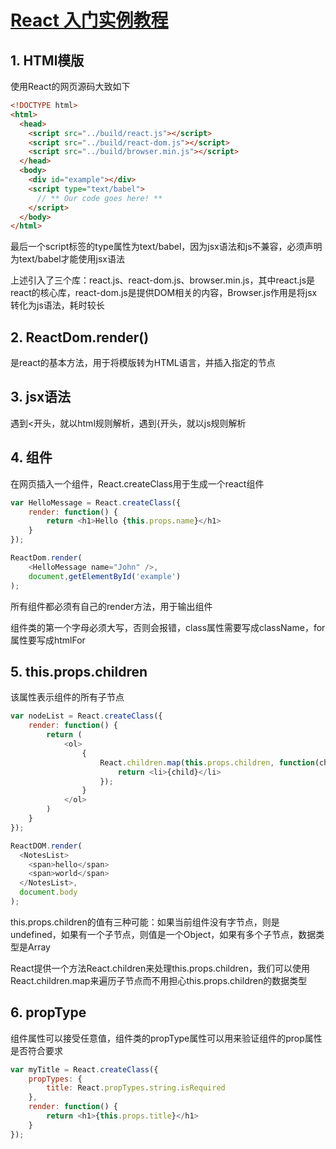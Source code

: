 # [React 入门实例教程](http://www.ruanyifeng.com/blog/2015/03/react.html)

## 1. HTMl模版

使用React的网页源码大致如下

```html
<!DOCTYPE html>
<html>
  <head>
    <script src="../build/react.js"></script>
    <script src="../build/react-dom.js"></script>
    <script src="../build/browser.min.js"></script>
  </head>
  <body>
    <div id="example"></div>
    <script type="text/babel">
      // ** Our code goes here! **
    </script>
  </body>
</html>
```

最后一个script标签的type属性为text/babel，因为jsx语法和js不兼容，必须声明为text/babel才能使用jsx语法

上述引入了三个库：react.js、react-dom.js、browser.min.js，其中react.js是react的核心库，react-dom.js是提供DOM相关的内容，Browser.js作用是将jsx转化为js语法，耗时较长

## 2. ReactDom.render()

是react的基本方法，用于将模版转为HTML语言，并插入指定的节点

## 3. jsx语法

遇到<开头，就以html规则解析，遇到{开头，就以js规则解析

## 4. 组件

在网页插入一个组件，React.createClass用于生成一个react组件

```js
var HelloMessage = React.createClass({
    render: function() {
        return <h1>Hello {this.props.name}</h1>
    }
});

ReactDom.render(
    <HelloMessage name="John" />,
    document,getElementById('example')
);
```

所有组件都必须有自己的render方法，用于输出组件

组件类的第一个字母必须大写，否则会报错，class属性需要写成className，for属性要写成htmlFor

## 5. this.props.children

该属性表示组件的所有子节点

```js
var nodeList = React.createClass({
    render: function() {
        return (
            <ol>
                {
                    React.children.map(this.props.children, function(child) {
                        return <li>{child}</li>
                    });
                }
            </ol>
        )
    }
});

ReactDOM.render(
  <NotesList>
    <span>hello</span>
    <span>world</span>
  </NotesList>,
  document.body
);
```

this.props.children的值有三种可能：如果当前组件没有字节点，则是undefined，如果有一个子节点，则值是一个Object，如果有多个子节点，数据类型是Array

React提供一个方法React.children来处理this.props.children，我们可以使用React.children.map来遍历子节点而不用担心this.props.children的数据类型

## 6. propType

组件属性可以接受任意值，组件类的propType属性可以用来验证组件的prop属性是否符合要求

```js
var myTitle = React.createClass({
    propTypes: {
        title: React.propTypes.string.isRequired
    },
    render: function() {
        return <h1>{this.props.title}</h1>
    }
});
```

